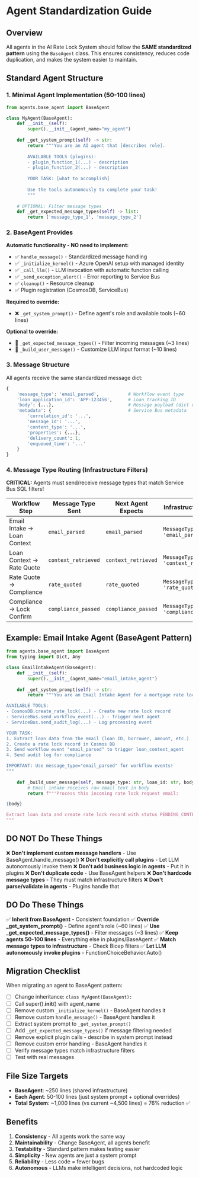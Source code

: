 # Agent Standardization Guide

## Overview
All agents in the AI Rate Lock System should follow the **SAME standardized pattern** using the `BaseAgent` class. This ensures consistency, reduces code duplication, and makes the system easier to maintain.

## Standard Agent Structure

### 1. Minimal Agent Implementation (50-100 lines)

```python
from agents.base_agent import BaseAgent

class MyAgent(BaseAgent):
    def __init__(self):
        super().__init__(agent_name="my_agent")
    
    def _get_system_prompt(self) -> str:
        return """You are an AI agent that [describes role].
        
        AVAILABLE TOOLS (plugins):
        - plugin_function_1(...) - description
        - plugin_function_2(...) - description
        
        YOUR TASK: [what to accomplish]
        
        Use the tools autonomously to complete your task!
        """
    
    # OPTIONAL: Filter message types
    def _get_expected_message_types(self) -> list:
        return ['message_type_1', 'message_type_2']
```

### 2. BaseAgent Provides

**Automatic functionality - NO need to implement:**
- ✅ `handle_message()` - Standardized message handling
- ✅ `_initialize_kernel()` - Azure OpenAI setup with managed identity
- ✅ `_call_llm()` - LLM invocation with automatic function calling
- ✅ `_send_exception_alert()` - Error reporting to Service Bus
- ✅ `cleanup()` - Resource cleanup
- ✅ Plugin registration (CosmosDB, ServiceBus)

**Required to override:**
- ❌ `_get_system_prompt()` - Define agent's role and available tools (~60 lines)

**Optional to override:**
- 🔵 `_get_expected_message_types()` - Filter incoming messages (~3 lines)
- 🔵 `_build_user_message()` - Customize LLM input format (~10 lines)

### 3. Message Structure

All agents receive the same standardized message dict:

```python
{
    'message_type': 'email_parsed',           # Workflow event type
    'loan_application_id': 'APP-123456',      # Loan tracking ID
    'body': {...},                            # Message payload (dict or string)
    'metadata': {                             # Service Bus metadata
        'correlation_id': '...',
        'message_id': '...',
        'content_type': '...',
        'properties': {...},
        'delivery_count': 1,
        'enqueued_time': '...'
    }
}
```

### 4. Message Type Routing (Infrastructure Filters)

**CRITICAL:** Agents must send/receive message types that match Service Bus SQL filters!

| Workflow Step | Message Type Sent | Next Agent Expects | Infrastructure Filter |
|---------------|-------------------|-------------------|----------------------|
| Email Intake → Loan Context | `email_parsed` | `email_parsed` | `MessageType = 'email_parsed'` |
| Loan Context → Rate Quote | `context_retrieved` | `context_retrieved` | `MessageType = 'context_retrieved'` |
| Rate Quote → Compliance | `rate_quoted` | `rate_quoted` | `MessageType = 'rate_quoted'` |
| Compliance → Lock Confirm | `compliance_passed` | `compliance_passed` | `MessageType = 'compliance_passed'` |

## Example: Email Intake Agent (BaseAgent Pattern)

```python
from agents.base_agent import BaseAgent
from typing import Dict, Any

class EmailIntakeAgent(BaseAgent):
    def __init__(self):
        super().__init__(agent_name="email_intake_agent")
    
    def _get_system_prompt(self) -> str:
        return """You are an Email Intake Agent for a mortgage rate lock system.

AVAILABLE TOOLS:
- CosmosDB.create_rate_lock(...) - Create new rate lock record
- ServiceBus.send_workflow_event(...) - Trigger next agent
- ServiceBus.send_audit_log(...) - Log processing event

YOUR TASK:
1. Extract loan data from the email (loan ID, borrower, amount, etc.)
2. Create a rate lock record in Cosmos DB
3. Send workflow event "email_parsed" to trigger loan_context_agent
4. Send audit log for compliance

IMPORTANT: Use message_type="email_parsed" for workflow events!
"""
    
    def _build_user_message(self, message_type: str, loan_id: str, body: Any, metadata: Dict) -> str:
        # Email intake receives raw email text in body
        return f"""Process this incoming rate lock request email:

{body}

Extract loan data and create rate lock record with status PENDING_CONTEXT.
"""
```

## DO NOT Do These Things

❌ **Don't implement custom message handlers** - Use BaseAgent.handle_message()
❌ **Don't explicitly call plugins** - Let LLM autonomously invoke them
❌ **Don't add business logic in agents** - Put it in plugins
❌ **Don't duplicate code** - Use BaseAgent helpers
❌ **Don't hardcode message types** - They must match infrastructure filters
❌ **Don't parse/validate in agents** - Plugins handle that

## DO Do These Things

✅ **Inherit from BaseAgent** - Consistent foundation
✅ **Override _get_system_prompt()** - Define agent's role (~60 lines)
✅ **Use _get_expected_message_types()** - Filter messages (~3 lines)
✅ **Keep agents 50-100 lines** - Everything else in plugins/BaseAgent
✅ **Match message types to infrastructure** - Check Bicep filters
✅ **Let LLM autonomously invoke plugins** - FunctionChoiceBehavior.Auto()

## Migration Checklist

When migrating an agent to BaseAgent pattern:

- [ ] Change inheritance: `class MyAgent(BaseAgent):`
- [ ] Call super().__init__() with agent_name
- [ ] Remove custom `_initialize_kernel()` - BaseAgent handles it
- [ ] Remove custom `handle_message()` - BaseAgent handles it
- [ ] Extract system prompt to `_get_system_prompt()`
- [ ] Add `_get_expected_message_types()` if message filtering needed
- [ ] Remove explicit plugin calls - describe in system prompt instead
- [ ] Remove custom error handling - BaseAgent handles it
- [ ] Verify message types match infrastructure filters
- [ ] Test with real messages

## File Size Targets

- **BaseAgent**: ~250 lines (shared infrastructure)
- **Each Agent**: 50-100 lines (just system prompt + optional overrides)
- **Total System**: ~1,000 lines (vs current ~4,500 lines) = 76% reduction ✅

## Benefits

1. **Consistency** - All agents work the same way
2. **Maintainability** - Change BaseAgent, all agents benefit
3. **Testability** - Standard pattern makes testing easier
4. **Simplicity** - New agents are just a system prompt
5. **Reliability** - Less code = fewer bugs
6. **Autonomous** - LLMs make intelligent decisions, not hardcoded logic
